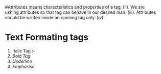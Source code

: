 #Attributes means characteristics and properties of a tag.
(ii). We are ushing attributes so that tag can behave in our desired man.
(iii). Attributes should be written inside an opening tag only.
(iv). 



# Text Formating tags
1. Italic Tag :- <i> <i>
2. Bold Tag 
3. Underline
4. Emphasise
